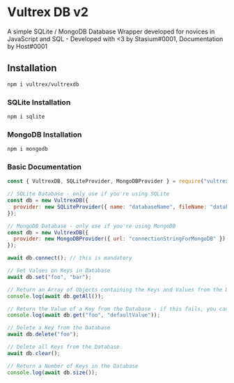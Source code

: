 # Vultrex DB v2

A simple SQLite / MongoDB Database Wrapper developed for novices in JavaScript and SQL - Developed with <3 by Stasium#0001, Documentation by Host#0001

## Installation
```bash
npm i vultrex/vultrexdb
```  

### SQLite Installation
```bash
npm i sqlite
```

### MongoDB Installation
```bash
npm i mongodb
```
 
### Basic Documentation
```javascript
const { VultrexDB, SQLiteProvider, MongoDBProvider } = require("vultrex.db");

// SQLite Database - only use if you're using SQLite
const db = new VultrexDB({
  provider: new SQLiteProvider({ name: "databaseName", fileName: "dataFileName" })
});

// MongoDB Database - only use if you're using MongoDB
const db = new VultrexDB({
  provider: new MongoDBProvider({ url: "connectionStringForMongoDB" })
});

await db.connect(); // this is mandatory

// Set Values on Keys in Database
await db.set("foo", "bar");

// Return an Array of Objects containing the Keys and Values from the Database
console.log(await db.getAll());

// Return the Value of a Key from the Database - if this fails, you can return a optional Default Value
console.log(await db.get("foo", "defaultValue"));

// Delete a Key from the Database
await db.delete("foo");

// Delete all Keys from the Database
await db.clear();

// Return a Number of Keys in the Database
console.log(await db.size());
```
